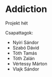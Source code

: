 # Addiction
Projekt hét 

Csapattagok:
 - Nyíri Sándor 
 - Szabó Dávid
 - Tóth Tamás
 - Tóth Zalán
 - Vértessy Márton
 - Vlajk Sándor

